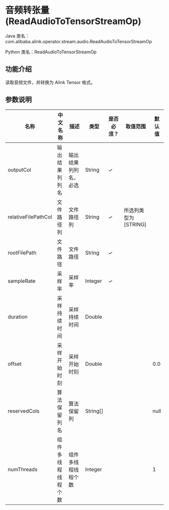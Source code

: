 # 音频转张量 (ReadAudioToTensorStreamOp)
Java 类名：com.alibaba.alink.operator.stream.audio.ReadAudioToTensorStreamOp

Python 类名：ReadAudioToTensorStreamOp


## 功能介绍

读取音频文件，并转换为 Alink Tensor 格式。

## 参数说明

| 名称 | 中文名称 | 描述 | 类型 | 是否必须？ | 取值范围 | 默认值 |
| --- | --- | --- | --- | --- | --- | --- |
| outputCol | 输出结果列列名 | 输出结果列列名，必选 | String | ✓ |  |  |
| relativeFilePathCol | 文件路径列 | 文件路径列 | String | ✓ | 所选列类型为 [STRING] |  |
| rootFilePath | 文件路径 | 文件路径 | String | ✓ |  |  |
| sampleRate | 采样率 | 采样率 | Integer | ✓ |  |  |
| duration | 采样持续时间 | 采样持续时间 | Double |  |  |  |
| offset | 采样开始时刻 | 采样开始时刻 | Double |  |  | 0.0 |
| reservedCols | 算法保留列名 | 算法保留列 | String[] |  |  | null |
| numThreads | 组件多线程线程个数 | 组件多线程线程个数 | Integer |  |  | 1 |
